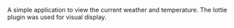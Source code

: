 A simple application to view the current weather and temperature. The lottie plugin was used for visual display.
 
